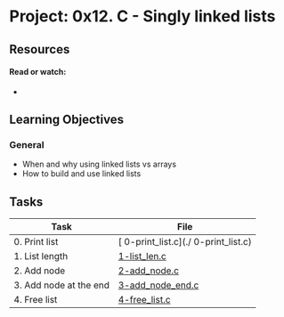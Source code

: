 # Project: 0x12. C - Singly linked lists

## Resources

#### Read or watch:

* [](https://intranet.alxswe.com/concepts/120)
## Learning Objectives

### General

* When and why using linked lists vs arrays
* How to build and use linked lists
## Tasks

| Task | File |
| ---- | ---- |
| 0. Print list | [ 0-print_list.c](./ 0-print_list.c) |
| 1. List length | [1-list_len.c](./1-list_len.c) |
| 2. Add node | [2-add_node.c](./2-add_node.c) |
| 3. Add node at the end | [3-add_node_end.c](./3-add_node_end.c) |
| 4. Free list | [4-free_list.c](./4-free_list.c) |

